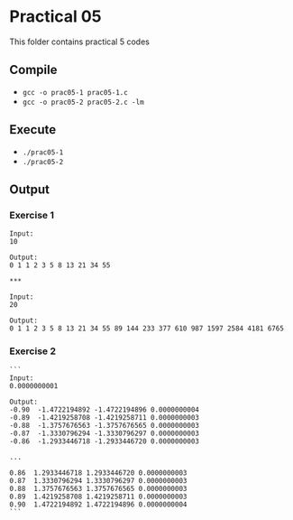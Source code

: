 # Practical 05

This folder contains practical 5 codes

## Compile

- `gcc -o prac05-1 prac05-1.c`
- `gcc -o prac05-2 prac05-2.c -lm`

## Execute

- `./prac05-1`
- `./prac05-2`

## Output

### Exercise 1 
    Input: 
    10

    Output: 
    0 1 1 2 3 5 8 13 21 34 55

    ***

    Input: 
    20

    Output: 
    0 1 1 2 3 5 8 13 21 34 55 89 144 233 377 610 987 1597 2584 4181 6765

### Exercise 2
    ```
    Input: 
    0.0000000001

    Output: 
    -0.90  -1.4722194892 -1.4722194896 0.0000000004 
    -0.89  -1.4219258708 -1.4219258711 0.0000000003
    -0.88  -1.3757676563 -1.3757676565 0.0000000003
    -0.87  -1.3330796294 -1.3330796297 0.0000000003
    -0.86  -1.2933446718 -1.2933446720 0.0000000003
    
    ...
    
    0.86  1.2933446718 1.2933446720 0.0000000003
    0.87  1.3330796294 1.3330796297 0.0000000003
    0.88  1.3757676563 1.3757676565 0.0000000003
    0.89  1.4219258708 1.4219258711 0.0000000003
    0.90  1.4722194892 1.4722194896 0.0000000004
    ```




